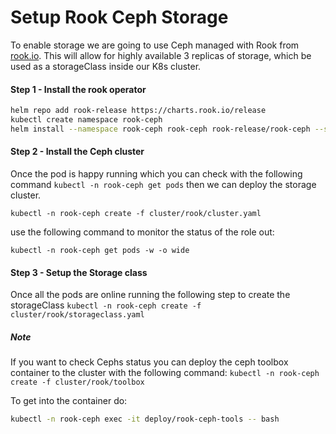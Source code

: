 # Setup Rook Ceph Storage


To enable storage we are going to use Ceph managed with Rook from [rook.io](rook.io). 
This will allow for highly available 3 replicas of storage, which be used as a storageClass
inside our K8s cluster.



#### Step 1 - Install the rook operator

```bash
helm repo add rook-release https://charts.rook.io/release
kubectl create namespace rook-ceph
helm install --namespace rook-ceph rook-ceph rook-release/rook-ceph --set csi.kubeletDirPath=/var/snap/microk8s/common/var/lib/kubelet
```


#### Step 2 - Install the Ceph cluster

Once the pod is happy running which you can check with the following command `kubectl -n rook-ceph get pods` then we 
can deploy the storage cluster.

```kubectl -n rook-ceph create -f cluster/rook/cluster.yaml```

use the following command to monitor the status of the role out:

```kubectl -n rook-ceph get pods -w -o wide```


#### Step 3 - Setup the Storage class

Once all the pods are online running the following step to create the storageClass
```kubectl -n rook-ceph create -f cluster/rook/storageclass.yaml```


##### Note

If you want to check Cephs status you can deploy the ceph toolbox container to the cluster with the following command:
`kubectl -n rook-ceph create -f cluster/rook/toolbox`

To get into the container do:

```bash
kubectl -n rook-ceph exec -it deploy/rook-ceph-tools -- bash
```
